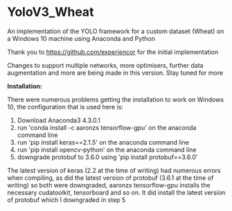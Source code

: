 # YoloV3_Wheat
An implementation of the YOLO framework for a custom dataset (Wheat) on a Windows 10 machine using Anaconda and Python

Thank you to https://github.com/experiencor for the initial implementation

Changes to support multiple networks, more optimisers, further data augmentation and more are being made in this version. Stay tuned for more

<b>Installation:</b>

There were numerous problems getting the installation to work on Windows 10, the configuration that is used here is:

1. Download Anaconda3 4.3.0.1
2. run 'conda install -c aaronzs tensorflow-gpu' on the anaconda command line
3. run 'pip install keras==2.1.5' on the anaconda command line
4. run 'pip install opencv-python' on the anaconda command line
5. downgrade protobuf to 3.6.0 using 'pip install protobuf==3.6.0'

The latest version of keras (2.2 at the time of writing) had numerous errors when compiling, as did the latest version of protobuf (3.6.1 at the time of writing) so both were downgraded, aaronzs tensorflow-gpu installs the necessary cudatoolkit, tensorboard and so on. It did install the latest version of protobuf which I downgraded in step 5
